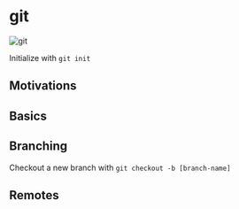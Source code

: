 # git
![git](https://git-scm.com/book/en/v2/book/01-introduction/images/areas.png)

Initialize with `git init`

## Motivations

## Basics

## Branching

Checkout a new branch with `git checkout -b [branch-name]`


## Remotes
